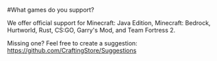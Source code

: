 #What games do you support?

We offer official support for Minecraft: Java Edition, Minecraft: Bedrock, Hurtworld, Rust, CS:GO, Garry's Mod, and Team Fortress 2.

Missing one? Feel free to create a suggestion: https://github.com/CraftingStore/Suggestions
